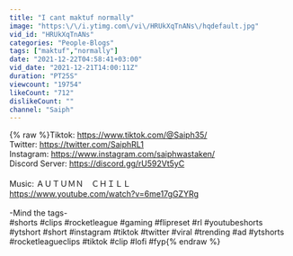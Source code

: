 ```yaml
---
title: "I cant maktuf normally"
image: "https:\/\/i.ytimg.com\/vi\/HRUkXqTnANs\/hqdefault.jpg"
vid_id: "HRUkXqTnANs"
categories: "People-Blogs"
tags: ["maktuf","normally"]
date: "2021-12-22T04:58:41+03:00"
vid_date: "2021-12-21T14:00:11Z"
duration: "PT25S"
viewcount: "19754"
likeCount: "712"
dislikeCount: ""
channel: "Saiph"
---
```

{% raw %}Tiktok: <a rel="nofollow" target="blank" href="https://www.tiktok.com/@Saiph35/">https://www.tiktok.com/@Saiph35/</a><br />Twitter: <a rel="nofollow" target="blank" href="https://twitter.com/SaiphRL1">https://twitter.com/SaiphRL1</a><br />Instagram: <a rel="nofollow" target="blank" href="https://www.instagram.com/saiphwastaken/">https://www.instagram.com/saiphwastaken/</a><br />Discord Server: <a rel="nofollow" target="blank" href="https://discord.gg/rU592Vt5yC">https://discord.gg/rU592Vt5yC</a><br /><br />Music: ＡＵＴＵＭＮ　ＣＨＩＬＬ<br /><a rel="nofollow" target="blank" href="https://www.youtube.com/watch?v=6me17gGZYRg">https://www.youtube.com/watch?v=6me17gGZYRg</a><br /><br />-Mind the tags-<br />#shorts #clips #rocketleague #gaming #flipreset #rl #youtubeshorts #ytshort #short #instagram #tiktok #twitter #viral #trending #ad #ytshorts #rocketleagueclips #tiktok #clip #lofi #fyp{% endraw %}

